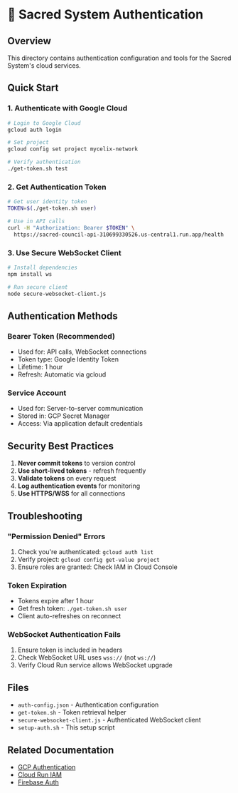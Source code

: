 # 🔐 Sacred System Authentication

## Overview
This directory contains authentication configuration and tools for the Sacred System's cloud services.

## Quick Start

### 1. Authenticate with Google Cloud
```bash
# Login to Google Cloud
gcloud auth login

# Set project
gcloud config set project mycelix-network

# Verify authentication
./get-token.sh test
```

### 2. Get Authentication Token
```bash
# Get user identity token
TOKEN=$(./get-token.sh user)

# Use in API calls
curl -H "Authorization: Bearer $TOKEN" \
  https://sacred-council-api-310699330526.us-central1.run.app/health
```

### 3. Use Secure WebSocket Client
```bash
# Install dependencies
npm install ws

# Run secure client
node secure-websocket-client.js
```

## Authentication Methods

### Bearer Token (Recommended)
- Used for: API calls, WebSocket connections
- Token type: Google Identity Token
- Lifetime: 1 hour
- Refresh: Automatic via gcloud

### Service Account
- Used for: Server-to-server communication
- Stored in: GCP Secret Manager
- Access: Via application default credentials

## Security Best Practices

1. **Never commit tokens** to version control
2. **Use short-lived tokens** - refresh frequently
3. **Validate tokens** on every request
4. **Log authentication events** for monitoring
5. **Use HTTPS/WSS** for all connections

## Troubleshooting

### "Permission Denied" Errors
1. Check you're authenticated: `gcloud auth list`
2. Verify project: `gcloud config get-value project`
3. Ensure roles are granted: Check IAM in Cloud Console

### Token Expiration
- Tokens expire after 1 hour
- Get fresh token: `./get-token.sh user`
- Client auto-refreshes on reconnect

### WebSocket Authentication Fails
1. Ensure token is included in headers
2. Check WebSocket URL uses `wss://` (not `ws://`)
3. Verify Cloud Run service allows WebSocket upgrade

## Files

- `auth-config.json` - Authentication configuration
- `get-token.sh` - Token retrieval helper
- `secure-websocket-client.js` - Authenticated WebSocket client
- `setup-auth.sh` - This setup script

## Related Documentation
- [GCP Authentication](https://cloud.google.com/docs/authentication)
- [Cloud Run IAM](https://cloud.google.com/run/docs/authenticating/overview)
- [Firebase Auth](https://firebase.google.com/docs/auth)
